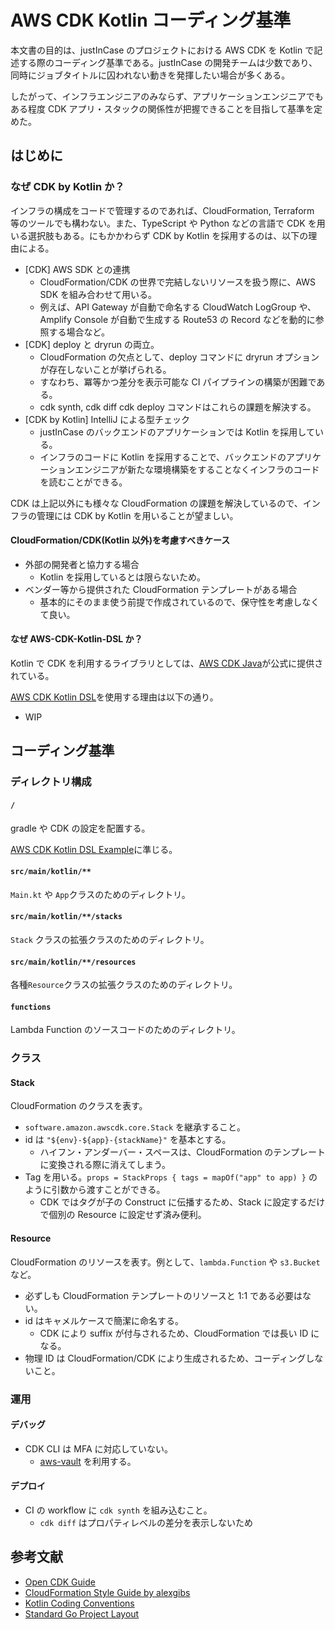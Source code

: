 # AWS CDK Kotlin コーディング基準

本文書の目的は、justInCase のプロジェクトにおける AWS CDK を Kotlin で記述する際のコーディング基準である。justInCase の開発チームは少数であり、同時にジョブタイトルに囚われない動きを発揮したい場合が多くある。

したがって、インフラエンジニアのみならず、アプリケーションエンジニアでもある程度 CDK アプリ・スタックの関係性が把握できることを目指して基準を定めた。

## はじめに

### なぜ CDK by Kotlin か？

インフラの構成をコードで管理するのであれば、CloudFormation, Terraform 等のツールでも構わない。また、TypeScript や Python などの言語で CDK を用いる選択肢もある。にもかかわらず CDK by Kotlin を採用するのは、以下の理由による。

- [CDK] AWS SDK との連携
  - CloudFormation/CDK の世界で完結しないリソースを扱う際に、AWS SDK を組み合わせて用いる。
  - 例えば、API Gateway が自動で命名する CloudWatch LogGroup や、Amplify Console が自動で生成する Route53 の Record などを動的に参照する場合など。
- [CDK] deploy と dryrun の両立。
  - CloudFormation の欠点として、deploy コマンドに dryrun オプションが存在しないことが挙げられる。
  - すなわち、冪等かつ差分を表示可能な CI パイプラインの構築が困難である。
  - cdk synth, cdk diff cdk deploy コマンドはこれらの課題を解決する。
- [CDK by Kotlin] IntelliJ による型チェック
  - justInCase のバックエンドのアプリケーションでは Kotlin を採用している。
  - インフラのコードに Kotlin を採用することで、バックエンドのアプリケーションエンジニアが新たな環境構築をすることなくインフラのコードを読むことができる。

CDK は上記以外にも様々な CloudFormation の課題を解決しているので、インフラの管理には CDK by Kotlin を用いることが望ましい。

#### CloudFormation/CDK(Kotlin 以外)を考慮すべきケース

- 外部の開発者と協力する場合
  - Kotlin を採用しているとは限らないため。
- ベンダー等から提供された CloudFormation テンプレートがある場合
  - 基本的にそのまま使う前提で作成されているので、保守性を考慮しなくて良い。

#### なぜ AWS-CDK-Kotlin-DSL か？

Kotlin で CDK を利用するライブラリとしては、[AWS CDK Java](https://mvnrepository.com/artifact/software.amazon.awscdk)が公式に提供されている。

[AWS CDK Kotlin DSL](https://github.com/justincase-jp/AWS-CDK-Kotlin-DSL)を使用する理由は以下の通り。

- WIP

## コーディング基準

### ディレクトリ構成

#### `/`

gradle や CDK の設定を配置する。

[AWS CDK Kotlin DSL Example](https://github.com/justincase-jp/AWS-CDK-Kotlin-DSL/tree/master/example)に準じる。

#### `src/main/kotlin/**`

`Main.kt` や `App`クラスのためのディレクトリ。

#### `src/main/kotlin/**/stacks`

`Stack` クラスの拡張クラスのためのディレクトリ。

#### `src/main/kotlin/**/resources`

各種`Resource`クラスの拡張クラスのためのディレクトリ。

#### `functions`

Lambda Function のソースコードのためのディレクトリ。

### クラス

#### Stack

CloudFormation のクラスを表す。

- `software.amazon.awscdk.core.Stack` を継承すること。
- id は `"${env}-${app}-{stackName}"` を基本とする。
  - ハイフン・アンダーバー・スペースは、CloudFormation のテンプレートに変換される際に消えてしまう。
- Tag を用いる。`props = StackProps { tags = mapOf("app" to app) }` のように引数から渡すことができる。
  - CDK ではタグが子の Construct に伝播するため、Stack に設定するだけで個別の Resource に設定せず済み便利。

#### Resource

CloudFormation のリソースを表す。例として、`lambda.Function` や `s3.Bucket` など。

- 必ずしも CloudFormation テンプレートのリソースと 1:1 である必要はない。
- id はキャメルケースで簡潔に命名する。
  - CDK により suffix が付与されるため、CloudFormation では長い ID になる。
- 物理 ID は CloudFormation/CDK により生成されるため、コーディングしないこと。

### 運用

#### デバッグ

- CDK CLI は MFA に対応していない。
  - [aws-vault](https://github.com/99designs/aws-vault) を利用する。

#### デプロイ

- CI の workflow に `cdk synth` を組み込むこと。
  - `cdk diff` はプロパティレベルの差分を表示しないため

## 参考文献

- [Open CDK Guide](https://github.com/kevinslin/open-cdk)
- [CloudFormation Style Guide by alexgibs](https://github.com/alexgibs/cfnstyle)
- [Kotlin Coding Conventions](https://kotlinlang.org/docs/reference/coding-conventions.html)
- [Standard Go Project Layout](https://github.com/golang-standards/project-layout)
